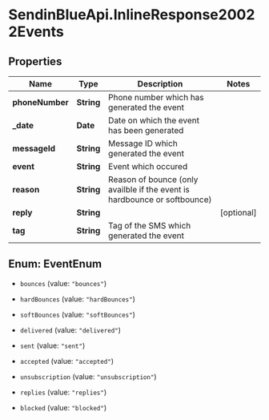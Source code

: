 # SendinBlueApi.InlineResponse20022Events

## Properties
Name | Type | Description | Notes
------------ | ------------- | ------------- | -------------
**phoneNumber** | **String** | Phone number which has generated the event | 
**_date** | **Date** | Date on which the event has been generated | 
**messageId** | **String** | Message ID which generated the event | 
**event** | **String** | Event which occured | 
**reason** | **String** | Reason of bounce (only availble if the event is hardbounce or softbounce) | 
**reply** | **String** |  | [optional] 
**tag** | **String** | Tag of the SMS which generated the event | 


<a name="EventEnum"></a>
## Enum: EventEnum


* `bounces` (value: `"bounces"`)

* `hardBounces` (value: `"hardBounces"`)

* `softBounces` (value: `"softBounces"`)

* `delivered` (value: `"delivered"`)

* `sent` (value: `"sent"`)

* `accepted` (value: `"accepted"`)

* `unsubscription` (value: `"unsubscription"`)

* `replies` (value: `"replies"`)

* `blocked` (value: `"blocked"`)




